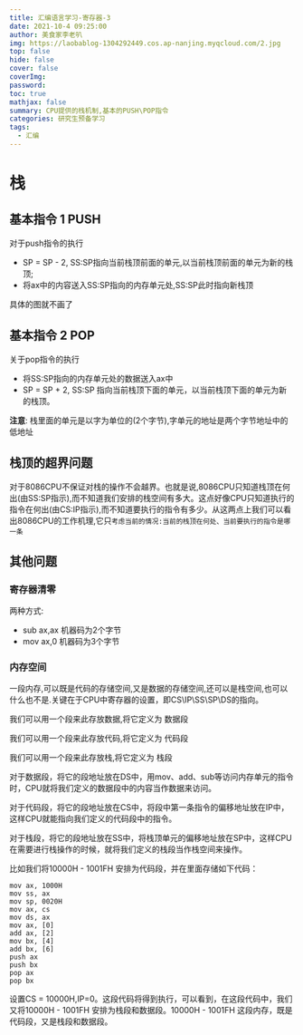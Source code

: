 ```yaml
---
title: 汇编语言学习-寄存器-3
date: 2021-10-4 09:25:00
author: 美食家李老叭
img: https://laobablog-1304292449.cos.ap-nanjing.myqcloud.com/2.jpg
top: false
hide: false
cover: false
coverImg: 
password: 
toc: true
mathjax: false
summary: CPU提供的栈机制,基本的PUSH\POP指令
categories: 研究生预备学习
tags:
  - 汇编
---
```


# 栈

## 基本指令 1 PUSH

对于push指令的执行

- SP = SP - 2, SS:SP指向当前栈顶前面的单元,以当前栈顶前面的单元为新的栈顶;
- 将ax中的内容送入SS:SP指向的内存单元处,SS:SP此时指向新栈顶

具体的图就不画了

## 基本指令 2 POP

关于pop指令的执行

- 将SS:SP指向的内存单元处的数据送入ax中
- SP = SP + 2, SS:SP 指向当前栈顶下面的单元，以当前栈顶下面的单元为新的栈顶。

**注意**: 栈里面的单元是以字为单位的(2个字节),字单元的地址是两个字节地址中的低地址

## 栈顶的超界问题

对于8086CPU不保证对栈的操作不会越界。也就是说,8086CPU只知道栈顶在何出(由SS:SP指示),而不知道我们安排的栈空间有多大。这点好像CPU只知道执行的指令在何出(由CS:IP指示),而不知道要执行的指令有多少。从这两点上我们可以看出8086CPU的工作机理,它只`考虑当前的情况:当前的栈顶在何处、当前要执行的指令是哪一条`

## 其他问题

### 寄存器清零

两种方式:

- sub ax,ax 机器码为2个字节
- mov ax,0 机器码为3个字节

### 内存空间

一段内存,可以既是代码的存储空间,又是数据的存储空间,还可以是栈空间,也可以什么也不是.关键在于CPU中寄存器的设置，即CS\IP\SS\SP\DS的指向。

我们可以用一个段来此存放数据,将它定义为 数据段 

我们可以用一个段来此存放代码,将它定义为 代码段 

我们可以用一个段来此存放栈,将它定义为 栈段

对于数据段，将它的段地址放在DS中，用mov、add、sub等访问内存单元的指令时，CPU就将我们定义的数据段中的内容当作数据来访问。


对于代码段，将它的段地址放在CS中，将段中第一条指令的偏移地址放在IP中，这样CPU就能指向我们定义的代码段中的指令。

对于栈段，将它的段地址放在SS中，将栈顶单元的偏移地址放在SP中，这样CPU在需要进行栈操作的时候，就将我们定义的栈段当作栈空间来操作。

比如我们将10000H - 1001FH 安排为代码段，并在里面存储如下代码：

```text
mov ax, 1000H
mov ss, ax
mov sp, 0020H
mov ax, cs
mov ds, ax
mov ax, [0]
add ax, [2]
mov bx, [4]
add bx, [6]
push ax
push bx
pop ax
pop bx
```

设置CS = 10000H,IP=0。这段代码将得到执行，可以看到，在这段代码中，我们又将10000H - 1001FH 安排为栈段和数据段。10000H - 1001FH 这段内存，既是代码段，又是栈段和数据段。
